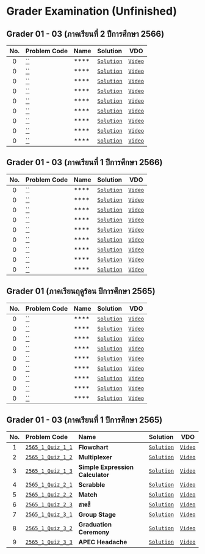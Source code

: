 # Grader Examination (Unfinished)

## Grader 01 - 03 (ภาคเรียนที่ 2 ปีการศึกษา 2566)
| No. | Problem Code | Name | Solution | VDO |
| :---: | :--- | :--- | :--- | :---: |
| 0 | [``]() | **** | [`Solution`]() | [`Video`]() |
| 0 | [``]() | **** | [`Solution`]() | [`Video`]() |
| 0 | [``]() | **** | [`Solution`]() | [`Video`]() |
| 0 | [``]() | **** | [`Solution`]() | [`Video`]() |
| 0 | [``]() | **** | [`Solution`]() | [`Video`]() |
| 0 | [``]() | **** | [`Solution`]() | [`Video`]() |
| 0 | [``]() | **** | [`Solution`]() | [`Video`]() |
| 0 | [``]() | **** | [`Solution`]() | [`Video`]() |
| 0 | [``]() | **** | [`Solution`]() | [`Video`]() |

## Grader 01 - 03 (ภาคเรียนที่ 1 ปีการศึกษา 2566)
| No. | Problem Code | Name | Solution | VDO |
| :---: | :--- | :--- | :--- | :---: |
| 0 | [``]() | **** | [`Solution`]() | [`Video`]() |
| 0 | [``]() | **** | [`Solution`]() | [`Video`]() |
| 0 | [``]() | **** | [`Solution`]() | [`Video`]() |
| 0 | [``]() | **** | [`Solution`]() | [`Video`]() |
| 0 | [``]() | **** | [`Solution`]() | [`Video`]() |
| 0 | [``]() | **** | [`Solution`]() | [`Video`]() |
| 0 | [``]() | **** | [`Solution`]() | [`Video`]() |
| 0 | [``]() | **** | [`Solution`]() | [`Video`]() |
| 0 | [``]() | **** | [`Solution`]() | [`Video`]() |

## Grader 01 (ภาคเรียนฤดูร้อน ปีการศึกษา 2565)
| No. | Problem Code | Name | Solution | VDO |
| :---: | :--- | :--- | :--- | :---: |
| 0 | [``]() | **** | [`Solution`]() | [`Video`]() |
| 0 | [``]() | **** | [`Solution`]() | [`Video`]() |
| 0 | [``]() | **** | [`Solution`]() | [`Video`]() |
| 0 | [``]() | **** | [`Solution`]() | [`Video`]() |
| 0 | [``]() | **** | [`Solution`]() | [`Video`]() |
| 0 | [``]() | **** | [`Solution`]() | [`Video`]() |
| 0 | [``]() | **** | [`Solution`]() | [`Video`]() |
| 0 | [``]() | **** | [`Solution`]() | [`Video`]() |
| 0 | [``]() | **** | [`Solution`]() | [`Video`]() |

## Grader 01 - 03 (ภาคเรียนที่ 1 ปีการศึกษา 2565)
| No. | Problem Code | Name | Solution | VDO |
| :---: | :--- | :--- | :--- | :---: |
| 1 | [`2565_1_Quiz_1_1`](https://drive.google.com/file/d/12RzCEdrnWhDyemixTIUxcFOzeedZotbm/view?usp=drive_link) | **Flowchart** | [`Solution`]() | [`Video`]() |
| 2 | [`2565_1_Quiz_1_2`](https://drive.google.com/file/d/1HqRZV-AuMNH0GHS28JkNQbF5uTCa_qzF/view?usp=drive_link) | **Multiplexer** | [`Solution`]() | [`Video`]() |
| 3 | [`2565_1_Quiz_1_3`](https://drive.google.com/file/d/1QQF67y7ED1qyHTcWKhKdDg7eqvqRp_q0/view?usp=drive_link) | **Simple Expression Calculator** | [`Solution`]() | [`Video`]() |
| 4 | [`2565_1_Quiz_2_1`](https://drive.google.com/file/d/1WmJjMJardnwI2eYmrVWqTHDOSmu8P-z2/view?usp=drive_link) | **Scrabble** | [`Solution`]() | [`Video`]() |
| 5 | [`2565_1_Quiz_2_2`](https://drive.google.com/file/d/1ntycbH0Rzev3Bz3Fdwr00_AQhLYmgLN7/view?usp=drive_link) | **Match** | [`Solution`]() | [`Video`]() |
| 6 | [`2565_1_Quiz_2_3`](https://drive.google.com/file/d/1KeEzWk3y0dY3P-N5290_furhWvkyIFtN/view?usp=drive_link) | **สาดสี** | [`Solution`]() | [`Video`]() |
| 7 | [`2565_1_Quiz_3_1`](https://drive.google.com/file/d/1BoPNT4h4WUaEGRZkvI1ozz56IFY8JLNl/view?usp=drive_link) | **Group Stage** | [`Solution`]() | [`Video`]() |
| 8 | [`2565_1_Quiz_3_2`](https://drive.google.com/file/d/1BfTD2iJvAstAIeJ8XgmA995RKqY_yIs9/view?usp=drive_link) | **Graduation Ceremony** | [`Solution`]() | [`Video`]() |
| 9 | [`2565_1_Quiz_3_3`](https://drive.google.com/file/d/1ZIimEsb8SgSz-Ho8RXoJvJ3E3ZtJXIWx/view?usp=drive_link) | **APEC Headache** | [`Solution`]() | [`Video`]() |
